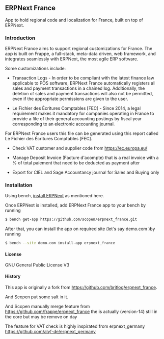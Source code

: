 ## ERPNext France

App to hold regional code and localization for France, built on top of ERPNext.

### Introduction

ERPNext France aims to support regional customizations for France. The app is built on Frappe, a full-stack, meta-data driven, web framework, and integrates seamlessly with ERPNext, the most agile ERP software.

Some customizations include:
- Transaction Logs -
In order to be compliant with the latest finance law applicable to POS software, ERPNext France automatically registers all sales and payment transactions in a chained log. Additionally, the deletion of sales and payment transactions will also not be permitted, even if the appropriate permissions are given to the user.

- Le Fichier des Écritures Comptables [FEC] -
Since 2014, a legal requirement makes it mandatory for companies operating in France to provide a file of their general accounting postings by fiscal year corresponding to an electronic accounting journal.

For ERPNext France users this file can be generated using this report called Le Fichier des Écritures Comptables [FEC].

- Check VAT customer and supplier code from https://ec.europa.eu/

- Manage Deposit Invoice (Facture d'acompte) that is a real invoice with a % of total paiement that need to be deducted as payment after

- Export for CIEL and Sage Accountancy journal for Sales and Buying only 


### Installation

Using bench, [install ERPNext](https://github.com/frappe/bench#installation) as mentioned here.

Once ERPNext is installed, add ERPNext France app to your bench by running

```sh
$ bench get-app https://github.com/scopen/erpnext_france.git
```

After that, you can install the app on required site (let's say demo.com )by running

```sh
$ bench --site demo.com install-app erpnext_france
```

#### License

GNU General Public License V3

#### History
This app is originally a fork from https://github.com/britlog/erpnext_france.

And Scopen put some salt in it.

And Scopen manually merge feature from https://github.com/frappe/erpnext_france the is actually (version-14) still in the core but may be remove on day

The feature for VAT check is highly inspirated from erpnext_germany https://github.com/alyf-de/erpnext_germany
